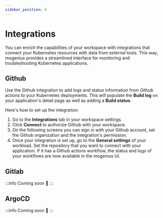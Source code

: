 ```yaml
---
sidebar_position: 6
---
```


# Integrations

You can enrich the capabilities of your workspace with integrations that connect your Kubernetes resources with data from external tools. This way, mogenius provides a streamlined interface for monitoring and troubleshooting Kubernetes applications.

## Github 

Use the Github integration to add logs and status information from Github actions to your Kubernetes deployments. This will populate the **Build log** on your application's detail page as well as adding a **Build status**.

Here's how to set up the integration:
1. Go to the **Integrations** tab in your workspace settings.
2. Click **Connect** to authorize Github with your workspace.
3. On the following screens you can sign in with your Github account, set the Github organization and the integration's permission.
4. Once your integration is set up, go to the **General settings** of your workload. Set the repository that you want to connect with your application. If it has a Github actions workflow, the status and logs of your workflows are now available in the mogenius UI.

## Gitlab

:::info
Coming soon 🚧
:::

## ArgoCD

:::info
Coming soon 🚧
:::